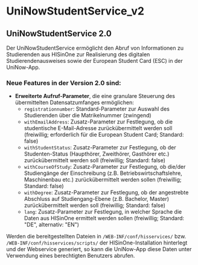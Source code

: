 # UniNowStudentService_v2
## UniNowStudentService 2.0

Der UniNowStudentService ermöglicht den Abruf von Informationen zu Studierenden aus HISinOne zur Realisierung des digitalen Studierendenausweises sowie der European Student Card (ESC) in der UniNow-App.

### Neue Features in der Version 2.0 sind:
- **Erweiterte Aufruf-Parameter**, die eine granulare Steuerung des übermittelten Datensatzumfanges ermöglichen:
  - `registrationnumber`: Standard-Parameter zur Auswahl des Studierenden über die Matrikelnummer (zwingend)
  - `withEmailAddress`: Zusatz-Parameter zur Festlegung, ob die studentische E-Mail-Adresse zurückübermittelt werden soll (freiwillig; erforderlich für die European Student Card; Standard: false)
  - `withStudentStatus`: Zusatz-Parameter zur Festlegung, ob der Studenten-Status (Haupthörer, Zweithörer, Gasthörer etc.) zurückübermittelt werden soll (freiwillig; Standard: false)
  - `withCourseOfStudy`: Zusatz-Parameter zur Festlegung, ob die/der Studiengänge der Einschreibung (z.B. Betriebswirtschaftslehre, Maschinenbau etc.) zurückübermittelt werden sollen (freiwillig; Standard: false)
  - `withDegree`: Zusatz-Parameter zur Festlegung, ob der angestrebte Abschluss auf Studiengang-Ebene (z.B. Bachelor, Master) zurückübermittelt werden soll (freiwillig; Standard: false)
  - `lang`: Zusatz-Parameter zur Festlegung, in welcher Sprache die Daten aus HISinOne ermittelt werden sollen (freiwillig; Standard: "DE", alternativ: "EN")

Werden die bereitgestellten Dateien in `/WEB-INF/conf/hisservices/` bzw. `/WEB-INF/conf/hisservices/scripts/` der HISinOne-Installation hinterlegt und der Webservice generiert, so kann die UniNow-App diese Daten unter Verwendung eines berechtigten Benutzers abrufen.
